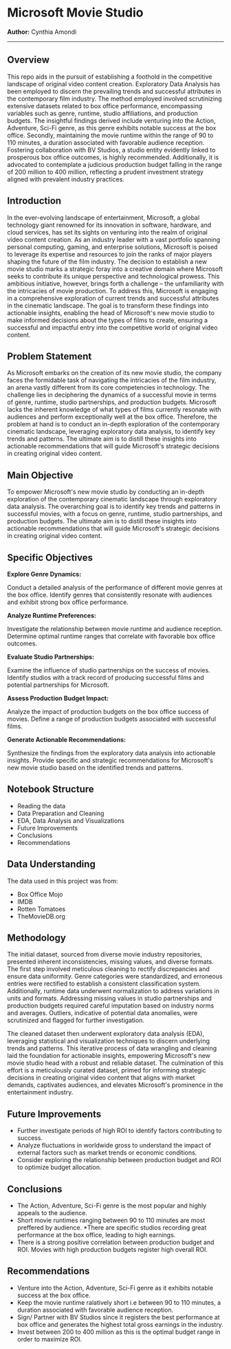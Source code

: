 # Microsoft Movie Studio

**Author:** Cynthia Amondi 
***
## Overview

 This repo aids in the pursuit of establishing a foothold in the competitive landscape of original video content creation. Exploratory Data Analysis has been employed to discern the prevailing trends and successful attributes in the contemporary film industry. The method employed involved scrutinizing extensive datasets related to box office performance, encompassing variables such as genre, runtime, studio affiliations, and production budgets. The insightful findings derived include venturing into the Action, Adventure, Sci-Fi genre, as this genre exhibits notable success at the box office. Secondly, maintaining the movie runtime within the range of 90 to 110 minutes, a duration associated with favorable audience reception. Fostering collaboration with BV Studios, a studio entity evidently linked to prosperous box office outcomes, is highly recommended. Additionally, it is advocated to contemplate a judicious production budget falling in the range of 200 million to 400 million, reflecting a prudent investment strategy aligned with prevalent industry practices.

## Introduction
 In the ever-evolving landscape of entertainment, Microsoft, a global technology giant renowned for its innovation in software, hardware, and cloud services, has set its sights on venturing into the realm of original video content creation. As an industry leader with a vast portfolio spanning personal computing, gaming, and enterprise solutions, Microsoft is poised to leverage its expertise and resources to join the ranks of major players shaping the future of the film industry. The decision to establish a new movie studio marks a strategic foray into a creative domain where Microsoft seeks to contribute its unique perspective and technological prowess. This ambitious initiative, however, brings forth a challenge – the unfamiliarity with the intricacies of movie production. To address this, Microsoft is engaging in a comprehensive exploration of current trends and successful attributes in the cinematic landscape. The goal is to transform these findings into actionable insights, enabling the head of Microsoft's new movie studio to make informed decisions about the types of films to create, ensuring a successful and impactful entry into the competitive world of original video content.

## Problem Statement
 As Microsoft embarks on the creation of its new movie studio, the company faces the formidable task of navigating the intricacies of the film industry, an arena vastly different from its core competencies in technology. The challenge lies in deciphering the dynamics of a successful movie in terms of genre, runtime, studio partnerships, and production budgets. Microsoft lacks the inherent knowledge of what types of films currently resonate with audiences and perform exceptionally well at the box office. Therefore, the problem at hand is to conduct an in-depth exploration of the contemporary cinematic landscape, leveraging exploratory data analysis, to identify key trends and patterns. The ultimate aim is to distill these insights into actionable recommendations that will guide Microsoft's strategic decisions in creating original video content.

## Main Objective
 To empower Microsoft's new movie studio by conducting an in-depth exploration of the contemporary cinematic landscape through exploratory data analysis. The overarching goal is to identify key trends and patterns in successful movies, with a focus on genre, runtime, studio partnerships, and production budgets. The ultimate aim is to distill these insights into actionable recommendations that will guide Microsoft's strategic decisions in creating original video content.

## Specific Objectives

**Explore Genre Dynamics:**

 Conduct a detailed analysis of the performance of different movie genres at the box office.
 Identify genres that consistently resonate with audiences and exhibit strong box office performance.

**Analyze Runtime Preferences:**

 Investigate the relationship between movie runtime and audience reception.
 Determine optimal runtime ranges that correlate with favorable box office outcomes.

**Evaluate Studio Partnerships:**

 Examine the influence of studio partnerships on the success of movies.
 Identify studios with a track record of producing successful films and potential partnerships for Microsoft.

**Assess Production Budget Impact:**

 Analyze the impact of production budgets on the box office success of movies.
 Define a range of production budgets associated with successful films.

**Generate Actionable Recommendations:**

 Synthesize the findings from the exploratory data analysis into actionable insights.
 Provide specific and strategic recommendations for Microsoft's new movie studio based on the identified trends and patterns.

## Notebook Structure

 * Reading the data
 * Data Preparation and Cleaning
 * EDA, Data Analysis and Visualizations
 * Future Improvements
 * Conclusions
 * Recommendations

## Data Understanding

 The data used in this project was from:
 * Box Office Mojo
 * IMDB
 * Rotten Tomatoes
 * TheMovieDB.org


## Methodology

 The initial dataset, sourced from diverse movie industry repositories, presented inherent inconsistencies, missing values, and diverse formats. The first step involved meticulous cleaning to rectify discrepancies and ensure data uniformity. Genre categories were standardized, and erroneous entries were rectified to establish a consistent classification system. Additionally, runtime data underwent normalization to address variations in units and formats. Addressing missing values in studio partnerships and production budgets required careful imputation based on industry norms and averages. Outliers, indicative of potential data anomalies, were scrutinized and flagged for further investigation. 

 The cleaned dataset then underwent exploratory data analysis (EDA), leveraging statistical and visualization techniques to discern underlying trends and patterns. This iterative process of data wrangling and cleaning laid the foundation for actionable insights, empowering Microsoft's new movie studio head with a robust and reliable dataset. The culmination of this effort is a meticulously curated dataset, primed for informing strategic decisions in creating original video content that aligns with market demands, captivates audiences, and elevates Microsoft's prominence in the entertainment industry.

## Future Improvements

 * Further investigate periods of high ROI to identify factors contributing to success.
 * Analyze fluctuations in worldwide gross to understand the impact of external factors such as market trends or economic conditions.
 * Consider exploring the relationship between production budget and ROI to optimize budget allocation.

## Conclusions

 * The Action, Adventure, Sci-Fi genre is the most popular and highly appeals to the audience.
 * Short movie runtimes ranging between 90 to 110 minutes are most preffered by audience.
 *There are specific studios recording great performance at the box office, leading to high earnings.
 * There is a strong positive correlation between production budget and ROI. Movies with high production budgets register high overall ROI.

## Recommendations

 * Venture into the Action, Adventure, Sci-Fi genre as it exhibits notable success at the box office.
 * Keep the movie runtime ralatively short i.e between 90 to 110 minutes, a duration associated with favorable audience reception.
 * Sign/ Partner with BV Studios since it registers the best performance at box office and generates the highest total gross earnings in the industry.
 * Invest between 200 to 400 million as this is the optimal budget range in order to maximize ROI. 










